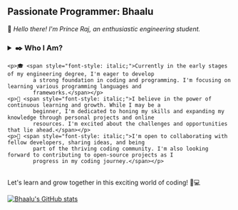 <h2 style="align-self: center;">Passionate Programmer: Bhaalu</h2>

👋 <span style="font-style: italic;">Hello there! I'm Prince Raj, an enthusiastic engineering student.</span>

### <details><summary>✒️ Who I Am?</summary><br><p>💻<span style="font-style: italic;">I recently embarked on my coding journey, and I'm passionate about learning and exploring the world of programming. Every day, I'm amazed by the possibilities and the impact that code can have in shaping our world.</span></p>
    <p>🎓 <span style="font-style: italic;">Currently in the early stages of my engineering degree, I'm eager to develop
            a strong foundation in coding and programming. I'm focusing on learning various programming languages and
            frameworks.</span></p>
    <p>🌟 <span style="font-style: italic;">I believe in the power of continuous learning and growth. While I may be a
            beginner, I'm dedicated to honing my skills and expanding my knowledge through personal projects and online
            resources. I'm excited about the challenges and opportunities that lie ahead.</span></p>
    <p>🚀 <span style="font-style: italic;">I'm open to collaborating with fellow developers, sharing ideas, and being
            part of the thriving coding community. I'm also looking forward to contributing to open-source projects as I
            progress in my coding journey.</span></p>
</details>
<br>
Let's learn and grow together in this exciting world of coding! 🌈💻


[![Bhaalu's GitHub
stats](https://github-readme-stats.vercel.app/api?username=Bhaalu-69)](https://github.com/anuraghazra/github-readme-stats)

